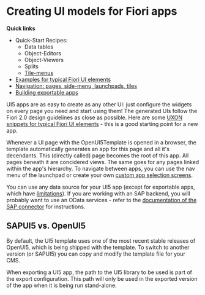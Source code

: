 # Creating UI models for Fiori apps

**Quick links**

- Quick-Start Recipes:
	- Data tables
	- Object-Editors
	- Object-Viewers
	- Splits
	- [Tile-menus](navigation.md#navtiles)
- [Examples for typical Fiori UI elements](fiori_elements/index.md)
- [Navigation: pages, side-menu, launchpads, tiles](navigation.md)
- [Building exportable apps](../exporting_fiori_apps/index.md)

UI5 apps are as easy to create as any other UI: just configure the widgets on every page you need and start using them! The generated UIs follow the Fiori 2.0 design guidelines as close as possible. Here are some [UXON snippets for typical Fiori UI elements](fiori_elements/index.md) - this is a good starting point for a new app. 

Whenever a UI page with the OpenUI5Template is opened in a browser, the template automatically generates an app for this page and all it's decendants. This (directly called) page becomes the root of this app. All pages beneath it are concidered views. The same goes for any pages linked within the app's hierarchy. To navigate between apps, you can use the nav menu of the launchpad or create your own [custom app selection screens](navigation.md).

You can use any data source for your UI5 app (except for exportable apps, which have [limitations](../exporting_fiori_apps/index.md)). If you are working with an SAP backend, you will probably want to use an OData services - refer to the [documentation of the SAP connector](https://github.com/exface/SapConnector/blob/master/Docs/Connecting_via_oData/index.md) for instructions.

## SAPUI5 vs. OpenUI5

By default, the UI5 template uses one of the most recent stable releases of OpenUI5, which is being shipped with the template. To switch to another version (or SAPUI5) you can copy and modify the template file for your CMS.

When exporting a UI5 app, the path to the UI5 library to be used is part of the export configuration. This path will only be used in the exported version of the app when it is being run stand-alone.